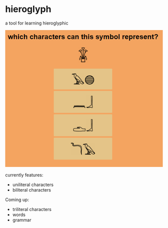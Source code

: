 # hieroglyph
a tool for learning hieroglyphic

![Hieroglyph example](./example.png)

currently features:

- uniliteral characters
- biliteral characters

Coming up:

- triliteral characters
- words
- grammar
